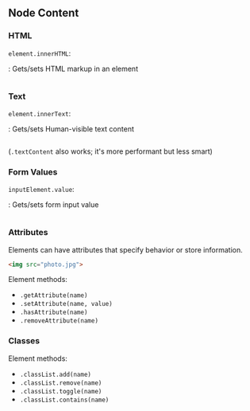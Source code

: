 ## Node Content

### HTML

`element.innerHTML`:

  : Gets/sets HTML markup in an element

~~~ {.javascript insert="../../../src/examples/js/dom.js" token="inner-html"}
~~~

### Text

`element.innerText`:

  : Gets/sets Human-visible text content

~~~ {.javascript insert="../../../src/examples/js/dom.js" token="inner-text"}
~~~

(`.textContent` also works; it's more performant but less smart)

### Form Values

`inputElement.value`:

  : Gets/sets form input value

~~~ {.javascript insert="../../../src/examples/js/dom.js" token="form-value"}
~~~

### Attributes

Elements can have attributes that specify behavior or store information.

```html
<img src="photo.jpg"> 
```

Element methods:

* `.getAttribute(name)`
* `.setAttribute(name, value)`
* `.hasAttribute(name)`
* `.removeAttribute(name)`

### Classes

Element methods:

* `.classList.add(name)`
* `.classList.remove(name)`
* `.classList.toggle(name)`
* `.classList.contains(name)`

~~~ {.javascript insert="../../../src/examples/js/dom.js" token="class-toggle"}
~~~
